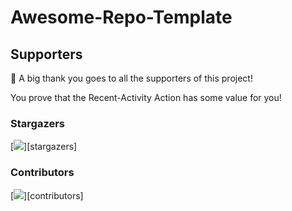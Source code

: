 # Awesome-Repo-Template

## Supporters

👏 A big thank you goes to all the supporters of this project!

You prove that the Recent-Activity Action has some value for you!

### Stargazers

[<img src="https://github.com/MarketingPip/Awesome-Repo-Template/blob/main/.github/svg_cache/stats-stargazers.svg">][stargazers]

### Contributors


[<img src="https://github.com/MarketingPip/Awesome-Repo-Template/blob/main/.github/svg_cache/stats-contributors.svg">][contributors]
